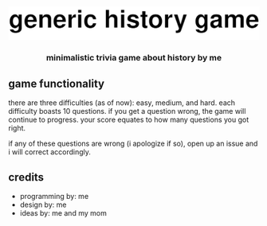 <p align="center"><img src="https://raw.githubusercontent.com/5qc/generic-history-game/1115834f4c9eff2b6a6bab7413e12667a906475b/src/assets/logo.svg" width="650" /></p>
<h3 align="center">minimalistic trivia game about history by me</h3>

## game functionality
there are three difficulties (as of now): easy, medium, and hard. each difficulty boasts 10 questions. if you get a question wrong, the game will continue to progress. your score equates to how many questions you got right.

if any of these questions are wrong (i apologize if so), open up an issue and i will correct accordingly.

## credits
* programming by: me
* design by: me
* ideas by: me and my mom